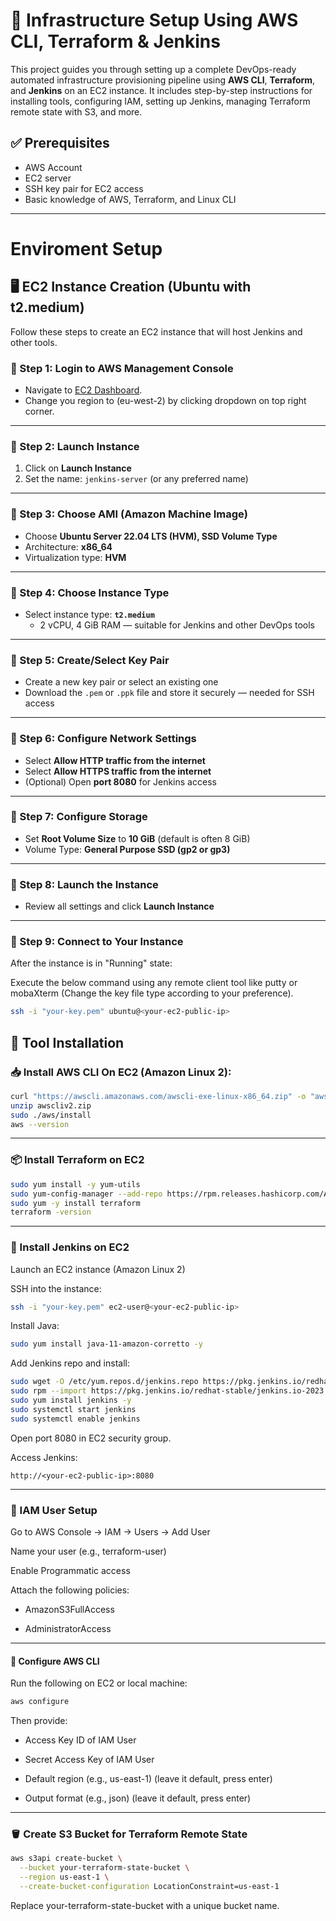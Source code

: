 # 🚀 Infrastructure Setup Using AWS CLI, Terraform & Jenkins

This project guides you through setting up a complete DevOps-ready automated infrastructure provisioning pipeline using **AWS CLI**, **Terraform**, and **Jenkins** on an EC2 instance. It includes step-by-step instructions for installing tools, configuring IAM, setting up Jenkins, managing Terraform remote state with S3, and more.

## ✅ Prerequisites

- AWS Account
- EC2 server
- SSH key pair for EC2 access
- Basic knowledge of AWS, Terraform, and Linux CLI

---
# Enviroment Setup
## 🖥️ EC2 Instance Creation (Ubuntu with t2.medium)

Follow these steps to create an EC2 instance that will host Jenkins and other tools.

### 🔹 Step 1: Login to AWS Management Console

- Navigate to [EC2 Dashboard](https://console.aws.amazon.com/ec2/).
- Change you region to (eu-west-2) by clicking dropdown on top right corner.

---

### 🔹 Step 2: Launch Instance

1. Click on **Launch Instance**
2. Set the name: `jenkins-server` (or any preferred name)

---

### 🔹 Step 3: Choose AMI (Amazon Machine Image)

- Choose **Ubuntu Server 22.04 LTS (HVM), SSD Volume Type**
- Architecture: **x86_64**
- Virtualization type: **HVM**

---

### 🔹 Step 4: Choose Instance Type

- Select instance type: **`t2.medium`**
  - 2 vCPU, 4 GiB RAM — suitable for Jenkins and other DevOps tools

---

### 🔹 Step 5: Create/Select Key Pair

- Create a new key pair or select an existing one
- Download the `.pem` or `.ppk` file and store it securely — needed for SSH access

---

### 🔹 Step 6: Configure Network Settings

- Select **Allow HTTP traffic from the internet**
- Select **Allow HTTPS traffic from the internet**
- (Optional) Open **port 8080** for Jenkins access

---

### 🔹 Step 7: Configure Storage

- Set **Root Volume Size** to **10 GiB** (default is often 8 GiB)
- Volume Type: **General Purpose SSD (gp2 or gp3)**

---

### 🔹 Step 8: Launch the Instance

- Review all settings and click **Launch Instance**

---

### 🔹 Step 9: Connect to Your Instance

After the instance is in "Running" state:

Execute the below command using any remote client tool like putty or mobaXterm (Change the key file type according to your preference).
```bash
ssh -i "your-key.pem" ubuntu@<your-ec2-public-ip>
```

## 🔧 Tool Installation
### 📥 Install AWS CLI On EC2 (Amazon Linux 2):
```bash
curl "https://awscli.amazonaws.com/awscli-exe-linux-x86_64.zip" -o "awscliv2.zip"
unzip awscliv2.zip
sudo ./aws/install
aws --version 
```
---
### 📦 Install Terraform on EC2
```bash
sudo yum install -y yum-utils
sudo yum-config-manager --add-repo https://rpm.releases.hashicorp.com/AmazonLinux/hashicorp.repo
sudo yum -y install terraform
terraform -version
```

---


### 🧰 Install Jenkins on EC2
Launch an EC2 instance (Amazon Linux 2)

SSH into the instance:

```bash
ssh -i "your-key.pem" ec2-user@<your-ec2-public-ip>
```
Install Java:

```bash
sudo yum install java-11-amazon-corretto -y
```
Add Jenkins repo and install:

```bash
sudo wget -O /etc/yum.repos.d/jenkins.repo https://pkg.jenkins.io/redhat-stable/jenkins.repo
sudo rpm --import https://pkg.jenkins.io/redhat-stable/jenkins.io-2023.key
sudo yum install jenkins -y
sudo systemctl start jenkins
sudo systemctl enable jenkins
```
Open port 8080 in EC2 security group.

Access Jenkins:
```
http://<your-ec2-public-ip>:8080
```
---

### 🔐 IAM User Setup
Go to AWS Console → IAM → Users → Add User

Name your user (e.g., terraform-user)

Enable Programmatic access

Attach the following policies:

- AmazonS3FullAccess

- AdministratorAccess
---

#### 🧩 Configure AWS CLI
Run the following on EC2 or local machine:

```bash
aws configure
```
Then provide:

- Access Key ID of IAM User 

- Secret Access Key of IAM User

- Default region (e.g., us-east-1) (leave it default, press enter)

- Output format (e.g., json)  (leave it default, press enter)

---

### 🪣 Create S3 Bucket for Terraform Remote State
```bash
aws s3api create-bucket \
  --bucket your-terraform-state-bucket \
  --region us-east-1 \
  --create-bucket-configuration LocationConstraint=us-east-1
```
Replace your-terraform-state-bucket with a unique bucket name.
